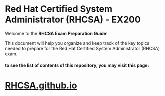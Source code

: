# Red Hat Certified System Administrator (RHCSA) - EX200

Welcome to the **RHCSA Exam Preparation Guide**!

This document will help you organize and keep track of the key topics needed to prepare for the Red Hat Certified System Administrator (RHCSA) exam.


#### to see the list of contents of this repository, you may visit this page:

# [RHCSA.github.io](https://RHCSA.github.io)
